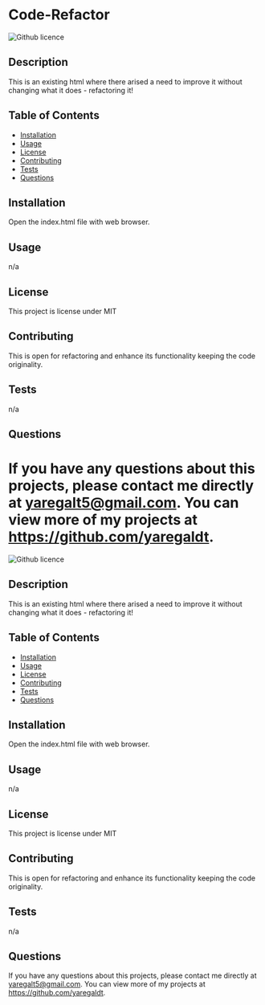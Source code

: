 # Code-Refactor

![Github licence](http://img.shields.io/badge/license-MIT-blue.svg)

## Description

This is an existing html where there arised a need to improve it without changing what it does - refactoring it!

## Table of Contents

- [Installation](#installation)
- [Usage](#usage)
- [License](#license)
- [Contributing](#contributing)
- [Tests](#tests)
- [Questions](#questions)

## Installation

Open the index.html file with web browser.

## Usage

n/a

## License

This project is license under MIT

## Contributing

This is open for refactoring and enhance its functionality keeping the code originality.

## Tests

n/a

## Questions

# If you have any questions about this projects, please contact me directly at yaregalt5@gmail.com. You can view more of my projects at https://github.com/yaregaldt.

![Github licence](http://img.shields.io/badge/license-MIT-blue.svg)

## Description

This is an existing html where there arised a need to improve it without changing what it does - refactoring it!

## Table of Contents

- [Installation](#installation)
- [Usage](#usage)
- [License](#license)
- [Contributing](#contributing)
- [Tests](#tests)
- [Questions](#questions)

## Installation

Open the index.html file with web browser.

## Usage

n/a

## License

This project is license under MIT

## Contributing

This is open for refactoring and enhance its functionality keeping the code originality.

## Tests

n/a

## Questions

If you have any questions about this projects, please contact me directly at yaregalt5@gmail.com. You can view more of my projects at https://github.com/yaregaldt.
